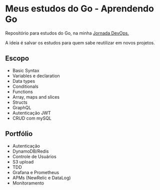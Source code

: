 <h1>Meus estudos do Go - Aprendendo Go</h1>
<p> Repositório para estudos do Go, na minha <a href="https://blog.renkel.com.br/jornada-do-devops-apresentacao/">Jornada DevOps.</a>

A ideia é salvar os estudos para quem sabe reutilizar em novos projetos.

## Escopo
* Basic Syntax
* Variables e declaration
* Data types
* Conditionals
* Functions
* Array, maps and slices
* Structs
* GraphQL
* Autenticação JWT
* CRUD com mySQL

## Portfólio

- Autenticação
- DynamoDB/Redis
- Controle de Usuários
- S3 upload
- TDD
- Grafana e Prometheus
- APMs (NewRelic e DataLog)
- Monitoramento
